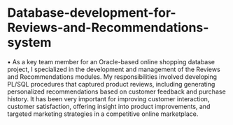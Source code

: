# Database-development-for-Reviews-and-Recommendations-system
•	As a key team member for an Oracle-based online shopping database project, I specialized in the development and management of the Reviews and Recommendations modules. My responsibilities involved developing PL/SQL procedures that captured product reviews, including generating personalized recommendations based on customer feedback and purchase history. It has been very important for improving customer interaction, customer satisfaction, offering insight into product improvements, and targeted marketing strategies in a competitive online marketplace.
